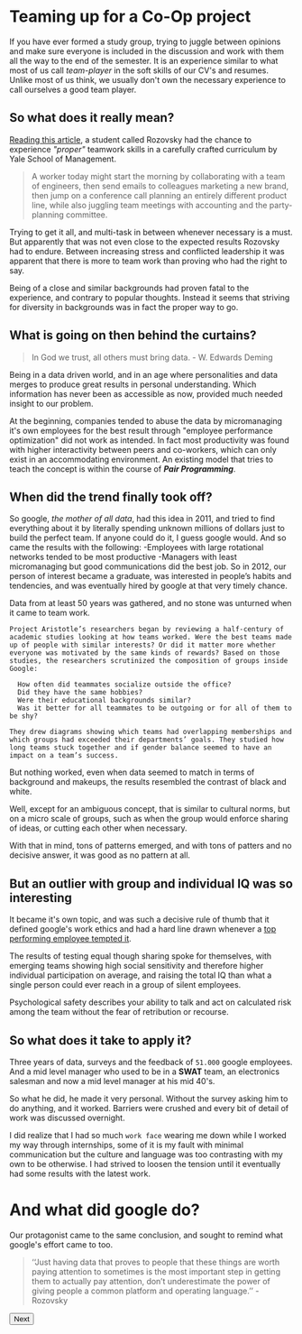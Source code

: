 # Teaming up for a Co-Op project

If you have ever formed a study group, trying to juggle between opinions and make sure everyone is included in the discussion and work with them all the way to the end of the semester. It is an experience similar to what most of us call *team-player* in the soft skills of our CV's and resumes. Unlike  most of us think, we usually don't own the necessary experience to call ourselves a good team player.

## So what does it really mean?

[Reading this article](https://www.nytimes.com/2016/02/28/magazine/what-google-learned-from-its-quest-to-build-the-perfect-team.html), a student called Rozovsky had the chance to experience *"proper"* teamwork skills in a carefully crafted curriculum by Yale School of Management. 

> A worker today might start the morning by collaborating with a team of engineers, then send emails to colleagues marketing a new brand, then jump on a conference call planning an entirely different product line, while also juggling team meetings with accounting and the party-planning committee.

Trying to get it all, and multi-task in between whenever necessary is a must. But apparently that was not even close to the expected results Rozovsky had to endure. Between increasing stress and conflicted leadership it was apparent that there is more to team work than proving who had the right to say.

Being of a close and similar backgrounds had proven fatal to the experience, and contrary to popular thoughts. Instead it seems that striving for diversity in backgrounds was in fact the proper way to go.

## What is going on then behind the curtains?
> In God we trust, all others must bring data. - W. Edwards Deming

Being in a data driven world, and in an age where personalities and data merges to produce great results in personal understanding. Which information has never been as accessible as now, provided much needed insight to our problem.

At the beginning, companies tended to abuse the data by micromanaging it's own employees for the best result through "employee performance optimization" did not work as intended. In fact most productivity was found with higher interactivity between peers and co-workers, which can only exist in an accommodating environment. An existing model that tries to teach the concept is within the course of ***Pair Programming***.

## When did the trend finally took off?

So google, *the mother of all data*, had this idea in 2011, and tried to find everything about it by literally spending unknown millions of dollars just to build the perfect team. If anyone could do it, I guess google would. And so came the results with the following: 
-Employees with large rotational networks tended to be most productive
-Managers with least micromanaging but good communications did the best job.
So in 2012, our person of interest became a graduate, was interested in people’s habits and tendencies, and was eventually hired by google at that very timely chance.

Data from at least 50 years was gathered, and no stone was unturned when it came to team work.

```
Project Aristotle’s researchers began by reviewing a half-century of academic studies looking at how teams worked. Were the best teams made up of people with similar interests? Or did it matter more whether everyone was motivated by the same kinds of rewards? Based on those studies, the researchers scrutinized the composition of groups inside Google:

  How often did teammates socialize outside the office? 
  Did they have the same hobbies? 
  Were their educational backgrounds similar? 
  Was it better for all teammates to be outgoing or for all of them to be shy? 

They drew diagrams showing which teams had overlapping memberships and which groups had exceeded their departments’ goals. They studied how long teams stuck together and if gender balance seemed to have an impact on a team’s success.
```
But nothing worked, even when data seemed to match in terms of background and makeups, the results resembled the contrast of black and white.

Well, except for an ambiguous concept, that is similar to cultural norms, but on a micro scale of groups, such as when the group would enforce sharing of ideas, or cutting each other when necessary. 

With that in mind, tons of patterns emerged, and with tons of patters and no decisive answer, it was good as no pattern at all.

## But an outlier with group and individual IQ was so interesting
It became it's own topic, and was such a decisive rule of thumb that it defined google's work ethics and had a hard line drawn whenever a [top performing employee tempted it](https://en.wikipedia.org/wiki/Google%27s_Ideological_Echo_Chamber).

The results of testing equal though sharing spoke for themselves, with emerging teams showing high social sensitivity and therefore higher individual participation on average, and raising the total IQ than what a single person could ever reach in a group of silent employees.

Psychological safety describes your ability to talk and act on calculated risk among the team without the fear of retribution or recourse. 

## So what does it take to apply it?

Three years of data, surveys and the feedback of `51.000` google employees. And a mid level manager who used to be in a **SWAT** team, an electronics salesman and now a mid level manager at his mid 40's.

So what he did, he made it very personal. Without the survey asking him to do anything, and it worked. Barriers were crushed and every bit of detail of work was discussed overnight. 

I did realize that I had so much `work face` wearing me down while I worked my way through internships, some of it is my fault with minimal communication but the culture and language was too contrasting with my own to be otherwise. I had strived to loosen the tension until it eventually had some results with the latest work.

# And what did google do? 
Our protagonist came to the same conclusion, and sought to remind what google's effort came to too.

> ‘‘Just having data that proves to people that these things are worth paying attention to sometimes is the most important step in getting them to actually pay attention, don’t underestimate the power of giving people a common platform and operating language.’’ -Rozovsky



[<button >Next</button>](https://abukhalil95.github.io/reading-notes/class-15)